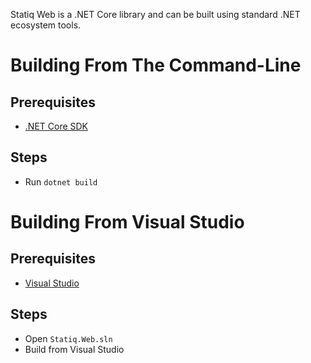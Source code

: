 Statiq Web is a .NET Core library and can be built using standard .NET ecosystem tools.

# Building From The Command-Line

## Prerequisites

- [.NET Core SDK](https://dotnet.microsoft.com/download/dotnet-core)

## Steps

- Run `dotnet build`

# Building From Visual Studio

## Prerequisites

- [Visual Studio](https://visualstudio.microsoft.com/downloads/)

## Steps

- Open `Statiq.Web.sln`
- Build from Visual Studio